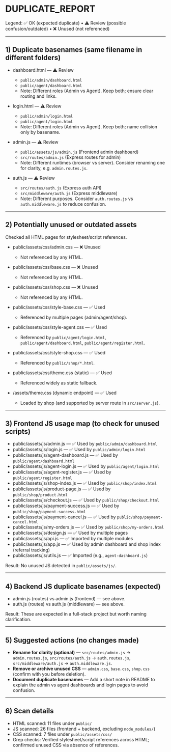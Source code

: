 # DUPLICATE_REPORT

Legend: ✅ OK (expected duplicate) • ⚠️ Review (possible confusion/outdated) • ❌ Unused (not referenced)

---

## 1) Duplicate basenames (same filename in different folders)

- dashboard.html — ⚠️ Review
  - `public/admin/dashboard.html`
  - `public/agent/dashboard.html`
  - Note: Different roles (Admin vs Agent). Keep both; ensure clear routing and links.

- login.html — ⚠️ Review
  - `public/admin/login.html`
  - `public/agent/login.html`
  - Note: Different roles (Admin vs Agent). Keep both; name collision only by basename.

- admin.js — ⚠️ Review
  - `public/assets/js/admin.js` (Frontend admin dashboard)
  - `src/routes/admin.js` (Express routes for admin)
  - Note: Different runtimes (browser vs server). Consider renaming one for clarity, e.g. `admin.routes.js`.

- auth.js — ⚠️ Review
  - `src/routes/auth.js` (Express auth API)
  - `src/middleware/auth.js` (Express middleware)
  - Note: Different purposes. Consider `auth.routes.js` vs `auth.middleware.js` to reduce confusion.

---

## 2) Potentially unused or outdated assets

Checked all HTML pages for stylesheet/script references.

- public/assets/css/admin.css — ❌ Unused
  - Not referenced by any HTML.

- public/assets/css/base.css — ❌ Unused
  - Not referenced by any HTML.

- public/assets/css/shop.css — ❌ Unused
  - Not referenced by any HTML.

- public/assets/css/style-base.css — ✅ Used
  - Referenced by multiple pages (admin/agent/shop).

- public/assets/css/style-agent.css — ✅ Used
  - Referenced by `public/agent/login.html`, `public/agent/dashboard.html`, `public/agent/register.html`.

- public/assets/css/style-shop.css — ✅ Used
  - Referenced by `public/shop/*.html`.

- public/assets/css/theme.css (static) — ✅ Used
  - Referenced widely as static fallback.

- /assets/theme.css (dynamic endpoint) — ✅ Used
  - Loaded by shop (and supported by server route in `src/server.js`).

---

## 3) Frontend JS usage map (to check for unused scripts)

- public/assets/js/admin.js — ✅ Used by `public/admin/dashboard.html`
- public/assets/js/login.js — ✅ Used by `public/admin/login.html`
- public/assets/js/agent-dashboard.js — ✅ Used by `public/agent/dashboard.html`
- public/assets/js/agent-login.js — ✅ Used by `public/agent/login.html`
- public/assets/js/agent-register.js — ✅ Used by `public/agent/register.html`
- public/assets/js/shop-index.js — ✅ Used by `public/shop/index.html`
- public/assets/js/product-page.js — ✅ Used by `public/shop/product.html`
- public/assets/js/checkout.js — ✅ Used by `public/shop/checkout.html`
- public/assets/js/payment-success.js — ✅ Used by `public/shop/payment-success.html`
- public/assets/js/payment-cancel.js — ✅ Used by `public/shop/payment-cancel.html`
- public/assets/js/my-orders.js — ✅ Used by `public/shop/my-orders.html`
- public/assets/js/design.js — ✅ Used by multiple pages
- public/assets/js/api.js — ✅ Imported by multiple modules
- public/assets/js/app.js — ✅ Used by admin dashboard and shop index (referral tracking)
- public/assets/js/utils.js — ✅ Imported (e.g., `agent-dashboard.js`)

Result: No unused JS detected in `public/assets/js/`.

---

## 4) Backend JS duplicate basenames (expected)

- admin.js (routes) vs admin.js (frontend) — see above.
- auth.js (routes) vs auth.js (middleware) — see above.

Result: These are expected in a full-stack project but worth naming clarification.

---

## 5) Suggested actions (no changes made)

- **Rename for clarity (optional)** — `src/routes/admin.js` → `admin.routes.js`, `src/routes/auth.js` → `auth.routes.js`, `src/middleware/auth.js` → `auth.middleware.js`.
- **Remove or archive unused CSS** — `admin.css`, `base.css`, `shop.css` (confirm with you before deletion).
- **Document duplicate basenames** — Add a short note in README to explain the admin vs agent dashboards and login pages to avoid confusion.

---

## 6) Scan details

- HTML scanned: 11 files under `public/`
- JS scanned: 26 files (frontend + backend, excluding `node_modules/`)
- CSS scanned: 7 files under `public/assets/css/`
- Grep checks: Verified stylesheet/script references across HTML; confirmed unused CSS via absence of references.

